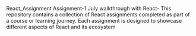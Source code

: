 React_Assignment
Assignment-1 July walkthrough with React-
This repository contains a collection of React assignments completed as part of a course or learning journey. Each assignment is designed to showcase different aspects of React and its ecosystem
